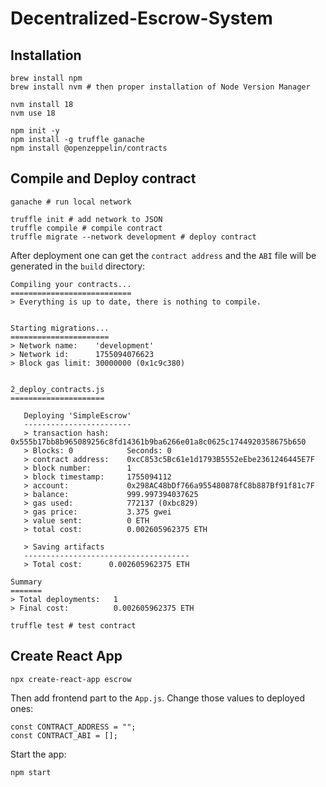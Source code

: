 # Decentralized-Escrow-System

## Installation

```
brew install npm
brew install nvm # then proper installation of Node Version Manager

nvm install 18
nvm use 18

npm init -y
npm install -g truffle ganache
npm install @openzeppelin/contracts
```

## Compile and Deploy contract

```
ganache # run local network

truffle init # add network to JSON
truffle compile # compile contract
truffle migrate --network development # deploy contract
```
After deployment one can get the ```contract address``` and the ```ABI``` file will be generated in the ```build``` directory:

```
Compiling your contracts...
===========================
> Everything is up to date, there is nothing to compile.


Starting migrations...
======================
> Network name:    'development'
> Network id:      1755094076623
> Block gas limit: 30000000 (0x1c9c380)


2_deploy_contracts.js
=====================

   Deploying 'SimpleEscrow'
   ------------------------
   > transaction hash:    0x555b17bb8b965089256c8fd14361b9ba6266e01a8c0625c1744920358675b650
   > Blocks: 0            Seconds: 0
   > contract address:    0xcC853c5Bc61e1d1793B5552eEbe2361246445E7F
   > block number:        1
   > block timestamp:     1755094112
   > account:             0x298AC48bDf766a955480878fC8b887Bf91f81c7F
   > balance:             999.997394037625
   > gas used:            772137 (0xbc829)
   > gas price:           3.375 gwei
   > value sent:          0 ETH
   > total cost:          0.002605962375 ETH

   > Saving artifacts
   -------------------------------------
   > Total cost:      0.002605962375 ETH

Summary
=======
> Total deployments:   1
> Final cost:          0.002605962375 ETH
```

```
truffle test # test contract
```
## Create React App

```
npx create-react-app escrow
```

Then add frontend part to the ```App.js```.
Change those values to deployed ones:

```
const CONTRACT_ADDRESS = ""; 
const CONTRACT_ABI = [];
```
Start the app:

```
npm start
```

